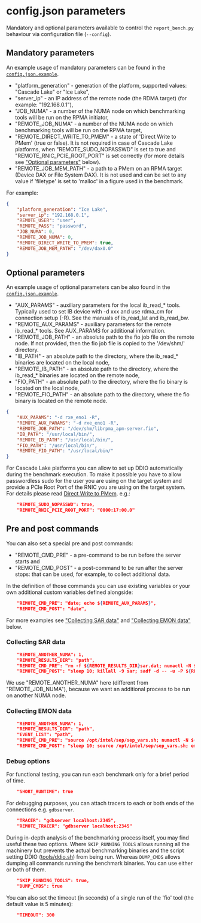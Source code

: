# config.json parameters

Mandatory and optional parameters available to control the `report_bench.py` behaviour via configuration file (`--config`).

## Mandatory parameters

An example usage of mandatory parameters can be found in the [`config.json.example`](./config.json.example).

- "platform_generation" - generation of the platform, supported values: "Cascade Lake" or "Ice Lake",
- "server_ip" - an IP address of the remote node (the RDMA target) (for example: "192.168.0.1"),
- "JOB_NUMA" - a number of the NUMA node on which benchmarking tools will be run on the RPMA initiator,
- "REMOTE_JOB_NUMA" - a number of the NUMA node on which benchmarking tools will be run on the RPMA target,
- "REMOTE_DIRECT_WRITE_TO_PMEM" - a state of 'Direct Write to PMem' (true or false). It is not required in case of Cascade Lake platforms, when "REMOTE_SUDO_NOPASSWD" is set to true and "REMOTE_RNIC_PCIE_ROOT_PORT" is set correctly (for more details see ["Optional parameters"](#optional-parameters) below).
- "REMOTE_JOB_MEM_PATH" - a path to a PMem on an RPMA target (Device DAX or File System DAX). It is not used and can be set to any value if 'filetype' is set to 'malloc' in a figure used in the benchmark.

For example:

```json
{
    "platform_generation": "Ice Lake",
    "server_ip": "192.168.0.1",
    "REMOTE_USER": "user",
    "REMOTE_PASS": "password",
    "JOB_NUMA": 0,
    "REMOTE_JOB_NUMA": 0,
    "REMOTE_DIRECT_WRITE_TO_PMEM": true,
    "REMOTE_JOB_MEM_PATH": "/dev/dax0.0"
}
```

## Optional parameters

An example usage of optional parameters can be also found in the [`config.json.example`](./config.json.example).

- "AUX_PARAMS" - auxiliary parameters for the local ib_read_* tools. Typically used to set IB device with -d xxx and use rdma_cm for connection setup (-R). See the manuals of ib_read_lat and ib_read_bw.
- "REMOTE_AUX_PARAMS" - auxiliary parameters for the remote ib_read_* tools. See AUX_PARAMS for additional information.
- "REMOTE_JOB_PATH" - an absolute path to the fio job file on the remote node. If not provided, then the fio job file is copied to the '/dev/shm/' directory.
- "IB_PATH" - an absolute path to the directory, where the ib_read_* binaries are located on the local node,
- "REMOTE_IB_PATH" - an absolute path to the directory, where the ib_read_* binaries are located on the remote node,
- "FIO_PATH" - an absolute path to the directory, where the fio binary is located on the local node,
- "REMOTE_FIO_PATH" - an absolute path to the directory, where the fio binary is located on the remote node.

```json
{
    "AUX_PARAMS": "-d rxe_eno1 -R",
    "REMOTE_AUX_PARAMS": "-d rxe_eno1 -R",
    "REMOTE_JOB_PATH": "/dev/shm/librpma_apm-server.fio",
    "IB_PATH": "/usr/local/bin/",
    "REMOTE_IB_PATH": "/usr/local/bin/",
    "FIO_PATH": "/usr/local/bin/",
    "REMOTE_FIO_PATH": "/usr/local/bin/"
}
```

For Cascade Lake platforms you can allow to set up DDIO automatically during the benchmark execution. To make it possible you have to allow passwordless sudo for the user you are using on the target system and provide a PCIe Root Port of the RNIC you are using on the target system. For details please read [Direct Write to PMem][direct-write]. e.g.:

```json
    "REMOTE_SUDO_NOPASSWD": true,
    "REMOTE_RNIC_PCIE_ROOT_PORT": "0000:17:00.0"
```

[direct-write]: https://pmem.io/rpma/documentation/basic-direct-write-to-pmem.html

## Pre and post commands

You can also set a special pre and post commands:
- "REMOTE_CMD_PRE" - a pre-command to be run before the server starts and
- "REMOTE_CMD_POST" - a post-command to be run after the server stops:
that can be used, for example, to collect additional data.

In the definition of those commands you can use existing variables or your own additional custom variables defined alongside:

```json
    "REMOTE_CMD_PRE": "date; echo ${REMOTE_AUX_PARAMS}",
    "REMOTE_CMD_POST": "date",
```

For more examples see ["Collecting SAR data"](#collecting-sar-data) and ["Collecting EMON data"](#collecting-emon-data) below.

### Collecting SAR data

```json
    "REMOTE_ANOTHER_NUMA": 1,
    "REMOTE_RESULTS_DIR": "path",
    "REMOTE_CMD_PRE": "rm -f ${REMOTE_RESULTS_DIR}sar.dat; numactl -N ${REMOTE_ANOTHER_NUMA} sar -u -P ${REMOTE_JOB_NUMA_CPULIST} -o ${REMOTE_RESULTS_DIR}sar.dat 5 > /dev/null",
    "REMOTE_CMD_POST": "sleep 10; killall -9 sar; sadf -d -- -u -P ${REMOTE_JOB_NUMA_CPULIST} ${REMOTE_RESULTS_DIR}sar.dat > ${REMOTE_RESULTS_DIR}sar_${RUN_NAME}.csv"
```

We use "REMOTE_ANOTHER_NUMA" here (different from "REMOTE_JOB_NUMA"), because we want an additional process to be run on another NUMA node.

### Collecting EMON data

```json
    "REMOTE_ANOTHER_NUMA": 1,
    "REMOTE_RESULTS_DIR": "path",
    "EVENT_LIST": "path",
    "REMOTE_CMD_PRE": "source /opt/intel/sep/sep_vars.sh; numactl -N ${REMOTE_ANOTHER_NUMA} emon -i ${EVENT_LIST} > ${REMOTE_RESULTS_DIR}${RUN_NAME}_emon.dat",
    "REMOTE_CMD_POST": "sleep 10; source /opt/intel/sep/sep_vars.sh; emon -stop"
```

### Debug options

For functional testing, you can run each benchmark only for a brief period of time.

```json
    "SHORT_RUNTIME": true
```

For debugging purposes, you can attach tracers to each or both ends of the connections e.g. `gdbserver`.

```json
    "TRACER": "gdbserver localhost:2345",
    "REMOTE_TRACER": "gdbserver localhost:2345"
```

During in-depth analysis of the benchmarking process itself, you may find useful these two options. Where `SKIP_RUNNING_TOOLS` allows running all the machinery but prevents the actual benchmarking binaries and the script setting DDIO ([tools/ddio.sh](./tools/ddio.sh)) from being run. Whereas `DUMP_CMDS` allows dumping all commands running the benchmark binaries. You can use either or both of them.

```json
    "SKIP_RUNNING_TOOLS": true,
    "DUMP_CMDS": true
```

You can also set the timeout (in seconds) of a single run of the 'fio' tool (the default value is 5 minutes):

```json
    "TIMEOUT": 300
```
